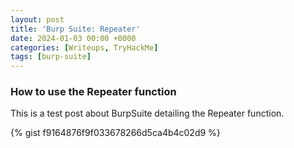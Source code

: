 ```yaml
---
layout: post
title: 'Burp Suite: Repeater'
date: 2024-01-03 00:00 +0000
categories: [Writeups, TryHackMe]
tags: [burp-suite]
---
```

### How to use the Repeater function

This is a test post about BurpSuite detailing the Repeater function.

{% gist f9164876f9f033678266d5ca4b4c02d9 %}
